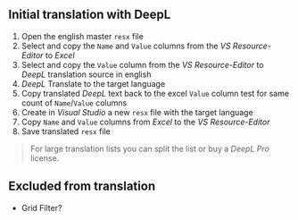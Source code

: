 
## Initial translation with DeepL

1. Open the english master `resx` file
2. Select and copy the `Name` and `Value` columns from the *VS Resource-Editor* to *Excel*
3. Select and copy the `Value` column from the *VS Resource-Editor* to *DeepL* translation source in english
4. *DeepL* Translate to the target language
5. Copy translated *DeepL* text back to the excel `Value` column
    test for same count of `Name`/`Value` columns
6. Create in *Visual Studio* a new `resx` file with the target language
7. Copy `Name` and `Value` columns from *Excel* to the *VS Resource-Editor*
8. Save translated `resx` file

> For large translation lists you can split the list or buy a *DeepL Pro* license.


## Excluded from translation
- Grid Filter?